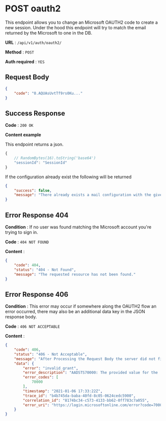 # POST oauth2

This endpoint allows you to change an Microsoft OAUTH2 code to create a new session. Under the hood this endpoint will try to match the email returned by the Microsoft to one in the DB.

**URL** : `/api/v1/auth/oauth2/`

**Method** : `POST`

**Auth required** : `YES`

## Request Body

```json
{
    "code": "0.AQUAsUvtTf9rs0Ku..."
}
```

## Success Response

**Code** : `200 OK`

**Content example**

This endpoint returns a json.
```js
{
    // RandomBytes(16).toString('base64')
    "sessionId": "SessionId"
}
```

If the configuration already exist the following will be returned
```json
{
    "success": false,
    "message": "There already exists a mail configuration with the given name."
}
```

## Error Response 404

**Condition** : If no user was found matching the Microsoft account you're trying to sign in.

**Code** : `404 NOT FOUND`

**Content** :

```json
{
    "code": 404,
    "status": "404 - Not Found",
    "message": "The requested resource has not been found."
}
```

## Error Response 406

**Condition** : This error may occur if somewhere along the OAUTH2 flow an error occurred, there may also be an additional data key in the JSON response body.

**Code** : `406 NOT ACCEPTABLE`

**Content** : 

```json
{
    "code": 406,
    "status": "406 - Not Acceptable",
    "message": "After Processing the Request Body the server did not find the content that was needed to complete the request.",
    "data": {
        "error": "invalid_grant",
        "error_description": "AADSTS70000: The provided value for the 'code' parameter is not valid. The code has expired.\r\nTrace ID: b4b745da-baba-40fd-8c05-0624cedc5900\r\nCorrelation ID: 8174bc34-c573-4133-bb62-0ff783c7a055\r\nTimestamp: 2021-01-06 17:33:22Z",
        "error_codes": [
            70000
        ],
        "timestamp": "2021-01-06 17:33:22Z",
        "trace_id": "b4b745da-baba-40fd-8c05-0624cedc5900",
        "correlation_id": "8174bc34-c573-4133-bb62-0ff783c7a055",
        "error_uri": "https://login.microsoftonline.com/error?code=70000"
    }
}
```